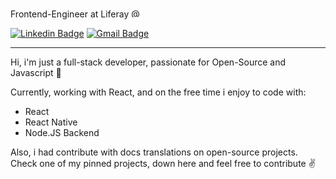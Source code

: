 Frontend-Engineer at Liferay <a href="https://github.com/liferay"><img title="Liferay" alt="@Liferay" src="https://www-cdn.liferay.com/o/osb-www-theme/images/favicon.ico" width="15" height="15"/></a>

[![Linkedin Badge](https://img.shields.io/badge/Keven%20Leone-6633cc?style=flat-square&logo=Linkedin&logoColor=white&color=30313f&link=https://www.linkedin.com/in/kevenleone/)](https://www.linkedin.com/in/kevenleone/) 
[![Gmail Badge](https://img.shields.io/badge/-keven.santos.sz@gmail.com-6633cc?style=flat-square&logo=Gmail&color=30313f&logoColor=white&link=mailto:keven.santos.sz@gmail.com)](mailto:keven.santos.sz@gmail.com)

<hr />

Hi, i'm just a full-stack developer, passionate for Open-Source and Javascript 💛

Currently, working with React, and on the free time i enjoy to code with:
* React
* React Native
* Node.JS Backend

Also, i had contribute with docs translations on open-source projects.
Check one of my pinned projects, down here and feel free to contribute ✌
